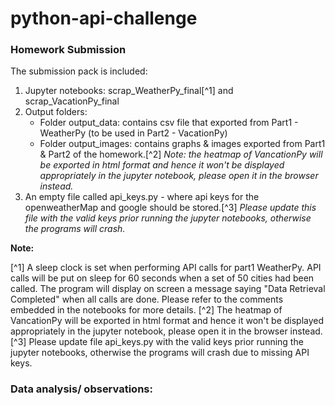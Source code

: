 # python-api-challenge

### Homework Submission
The submission pack is included:
1. Jupyter notebooks: scrap_WeatherPy_final[^1] and scrap_VacationPy_final
2. Output folders: 
    - Folder output_data: contains csv file that exported from Part1 - WeatherPy (to be used in Part2 - VacationPy)
    - Folder output_images: contains graphs & images exported from Part1 & Part2 of the homework.[^2] *Note: the heatmap of VancationPy will be exported in html format and hence it won't be displayed appropriately in the jupyter notebook, please open it in the browser instead.*
3. An empty file called api_keys.py - where api keys for the openweatherMap and google should be stored.[^3] *Please update this file with the valid keys prior running the jupyter notebooks, otherwise the programs will crash.*

**Note:** 
[^note]:
[^1] A sleep clock is set when performing API calls for part1 WeatherPy. API calls will be put on sleep for 60 seconds when a set of 50 cities had been called. The program will display on screen a message saying "Data Retrieval Completed" when all calls are done. Please refer to the comments embedded in the notebooks for more details.
[^2] The heatmap of VancationPy will be exported in html format and hence it won't be displayed appropriately in the jupyter notebook, please open it in the browser instead.
[^3] Please update file api_keys.py with the valid keys prior running the jupyter notebooks, otherwise the programs will crash due to missing API keys.


### Data analysis/ observations: 
